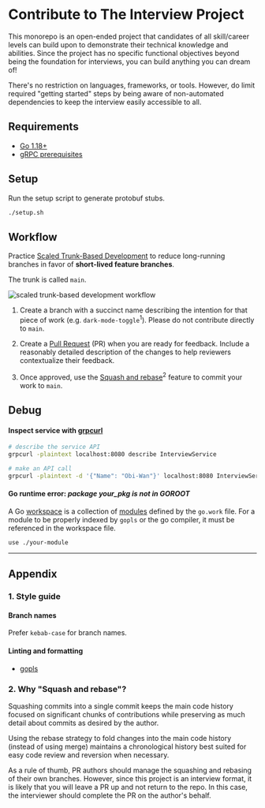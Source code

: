 # Contribute to The Interview Project

This monorepo is an open-ended project that candidates of all skill/career levels can build upon to demonstrate their technical knowledge and abilities. Since the project has no specific functional objectives beyond being the foundation for interviews, you can build anything you can dream of!

There's no restriction on languages, frameworks, or tools. However, do limit required "getting started" steps by being aware of non-automated dependencies to keep the interview easily accessible to all.

## Requirements

- [Go 1.18+](https://go.dev/doc/install)
- [gRPC prerequisites](https://grpc.io/docs/languages/go/quickstart/#prerequisites)

## Setup

Run the setup script to generate protobuf stubs.

```sh
./setup.sh
```

## Workflow

Practice [Scaled Trunk-Based Development](https://trunkbaseddevelopment.com/#scaled-trunk-based-development) to reduce long-running branches in favor of **short-lived feature branches**.

The trunk is called `main`.

![scaled trunk-based development workflow](https://trunkbaseddevelopment.com/trunk1c.png)

1. Create a branch with a succinct name describing the intention for that piece of work (e.g. `dark-mode-toggle`<sup>1</sup>). Please do not contribute directly to `main`.

2. Create a [Pull Request](https://docs.github.com/en/pull-requests) (PR) when you are ready for feedback. Include a reasonably detailed description of the changes to help reviewers contextualize their feedback.

3. Once approved, use the [Squash and rebase](https://docs.github.com/en/repositories/configuring-branches-and-merges-in-your-repository/configuring-pull-request-merges/about-merge-methods-on-github#squashing-your-merge-commits)<sup>2</sup> feature to commit your work to `main`.

## Debug

#### Inspect service with [grpcurl](https://github.com/fullstorydev/grpcurl)

```sh
# describe the service API
grpcurl -plaintext localhost:8080 describe InterviewService

# make an API call
grpcurl -plaintext -d '{"Name": "Obi-Wan"}' localhost:8080 InterviewService/HelloWorld
```

#### Go runtime error: _package your_pkg is not in GOROOT_

A Go [workspace](https://go.dev/ref/mod#workspaces) is a collection of [modules](https://go.dev/ref/mod#modules-overview) defined by the `go.work` file. For a module to be properly indexed by `gopls` or the go compiler, it must be referenced in the workspace file.

```
use ./your-module
```

---

## Appendix

### 1. Style guide

#### Branch names

Prefer `kebab-case` for branch names.

#### Linting and formatting

- [gopls](https://pkg.go.dev/golang.org/x/tools/gopls)

### 2. Why "Squash and rebase"?

Squashing commits into a single commit keeps the main code history focused on significant chunks of contributions while preserving as much detail about commits as desired by the author.

Using the rebase strategy to fold changes into the main code history (instead of using merge) maintains a chronological history best suited for easy code review and reversion when necessary.

As a rule of thumb, PR authors should manage the squashing and rebasing of their own branches. However, since this project is an interview format, it is likely that you will leave a PR up and not return to the repo. In this case, the interviewer should complete the PR on the author's behalf.
